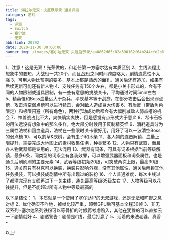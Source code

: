 ```yaml
---
title: 海拉尔无双：灾厄默示录 通关评测
category: 游戏
tags:
  - 评测
  - Switch
  - 塞尔达
  - 无双
abbrlink: 20792
date: 2020-11-30 00:00:00
banner_img: /images/塞尔达无双 灾厄启示录/aa0862d65c82a390162f64b244cfe2b0.jpg
---
```


1、注意！这是无双！光荣做的，和老任第一方塞尔达有本质区别
2、主线流程比想象中的要短，大战役一共20个，而且战役之间时间跨度略大，剧情连贯性不太强
3、可用人物比预期的要多，基本上都是熟悉的面孔，通关后还有追加，如果有后续更新可能还有新人物
4、支线任务有150个左右，都是小关卡形式的，会有不同的人物限制或道具限制，有一些有意思的挑战关卡，平均通过时间5min左右
5、精英怪和Boss血量远大于杂兵，平砍基本等于刮痧，在部分攻击后会出现弱点槽，攻击清空弱点槽可以进行猛击，会对敌人造成巨大伤害
6、有盾反（带盾角色限定）和极限闪避（所有角色），两种行动成功后都会有大幅削减敌人弱点槽的机会
7、神兽战占比不大，爽快确实爽快，但是感觉有点形式大于意义
8、希卡石板的用法远没有想象中的那么多样，绝大部分时候用于反制精英怪
9、消耗道具分为三属性法杖和回血道具，法杖在一些限时关卡很好用，用好了可以一波清空Boss的弱点槽
10、可以割草&砍树，会有虫子和木柴
11、各人物的连击解锁，血量上限提升，需要完成大地图上的素材收集任务，种类繁多
12、人物只有武器，而且各人物武器都是专用的，无法混用
13、武器有词条，可具有词条根据当前等级解锁，最多6条，同类型的词条会有套装效果，可以增强武器面板和词条属性，也是通关后刷刷刷的主要元素
14、武器等级初始20级，可突破两次上限，最高30级
15、通关前只有林克可以换装，换装只影响外观，没有其他属性，通关后解锁其他任务换装，可以换装成剧情中所有出现过的装扮
16、个人普通难度，每次主线过了都清完现有支线再进下一关主线，通关最高等级85级左右
17、人物等级可以花钱提升，但是不能超过所有人物中等级最高的

以下是结论：
1、本质就是一个使用了塞尔达IP的无双游戏，还是无法和旷野之息对标
2、优化确实不咋地，掉帧比较严重，超频GPU后可基本全程30帧
3、非无双系列+塞尔达系列铁粉可以等骨折的时候再考虑购入，其他在犹豫的可以直接云一下剧情就好
4、剧透警告：剧情是if线，最后打赢了
5、活着的米法老婆，真香~

以上!

